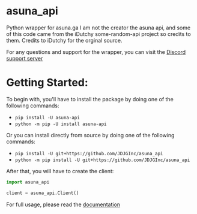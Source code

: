 # asuna_api
Python wrapper for asuna.ga
I am not the creator the asuna api, and some of this code came from the iDutchy some-random-api project so credits to them.
Credits to iDutchy for the orginal source.

For any questions and support for the wrapper, you can visit the [Discord support server](https://discord.gg/sHUQCch "JDJG Inc. Official's Blooper Server")

# Getting Started:
To begin with, you'll have to install the package by doing one of the following commands:
- `pip install -U asuna-api`
- `python -m pip -U install asuna-api`

Or you can install directly from source by doing one of the following commands:
- `pip install -U git+https://github.com/JDJGInc/asuna_api`
- `python -m pip install -U git+https://github.com/JDJGInc/asuna_api`

After that, you will have to create the client:
```python
import asuna_api

client = asuna_api.Client()
```
For full usage, please read the [documentation](https://github.com/JDJGInc/asuna_api/blob/main/DOCUMENTATION.md)
